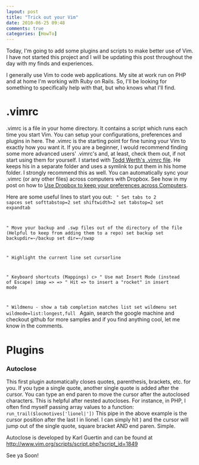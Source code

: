 ```yaml
---
layout: post
title: "Trick out your Vim"
date: 2010-06-25 09:48
comments: true
categories: [HowTo]
---
```


Today, I'm going to add some plugins and scripts to make better use of Vim. I have not started this project and I will be updating this post throughout the day with my finds and experiences.

I generally use Vim to code web applications. My site at work run on PHP and at home I'm working with Ruby on Rails. So, I'll be looking for something to specifically help with that, but who knows what I'll find.
<!--more-->
<h1>.vimrc</h1>
.vimrc is a file in your home directory. It contains a script which runs each time you start Vim. You can setup your configurations, preferences and plugins in here. The .vimrc is the starting point for fine tuning your Vim to exactly how you want it. If you are a beginner, I would recommend finding some more advanced users' .vimrc's and, at least, check them out, if not start using them for yourself. I started with <a href="http://blog.infinitered.com/entries/show/9">Todd Werth's .vimrc file</a>. He keeps his in a separate folder and uses a symlink to put them in his home folder. I strongly recommend this as well. You can automatically sync your .vimrc (or any other files) across computers with Dropbox. See how in my post on how to <a href='http://chrismar035.com/2010/06/25/use-dropbox-to-keep-your-preferences-across-computers/'>Use Dropbox to keep your preferences across Computers</a>.

Here are some useful lines to start you out:
<code>
" Set tabs to 2 sapces
set softtabstop=2
set shiftwidth=2
set tabstop=2
set expandtab

" Move your backup and .swp files out of the directory of the file (Helpful to keep from adding them to a repo)
set backup
set backupdir=~/backup
set dir=~/swap

" Highlight the current line
set cursorline

" Keyboard shortcuts (Mappings)
c> " Use mat Insert Mode (instead of Escape)
imap => => " Hit => to insert a "rocket" in insert mode

" Wildmenu - show a tab completion matches list
set wildmenu
set wildmode=list:longest,full
</code>
Again, search the google machine and checkout github for more samples and if you find anything cool, let me know in the comments.

<h1>Plugins</h1>
<h3>Autoclose</h3>
<p>This first plugin automatically closes quotes, parenthesis, brackets, etc. for you. If you type a single quote, another single quote is added after the cursor. You can type an end paren to move the cursor after the autoclosed characters. This is helpful after nested autocloses. For instance, in PHP, I often find myself passing array values to a function:
<code>run_trail($locmotives['lionel|'])</code>
This pipe in the above example is the cursor position after the last l in lionel. I can simply hit ) and the cursor will jump out of the single quote, square bracket AND end paren. Simple.</p>
<p>Autoclose is developed by Karl Guertin and can be found at <a href='http://www.vim.org/scripts/script.php?script_id=1849'>http://www.vim.org/scripts/script.php?script_id=1849</a></p>

See ya Soon!
